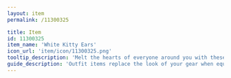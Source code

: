 ```yaml
---
layout: item
permalink: /11300325

title: Item
id: 11300325
item_name: 'White Kitty Ears'
icon_url: 'item/icon/11300325.png'
tooltip_description: 'Melt the hearts of everyone around you with these adorable white cat ears.'
guide_description: 'Outfit items replace the look of your gear when equipped.'
---
```

